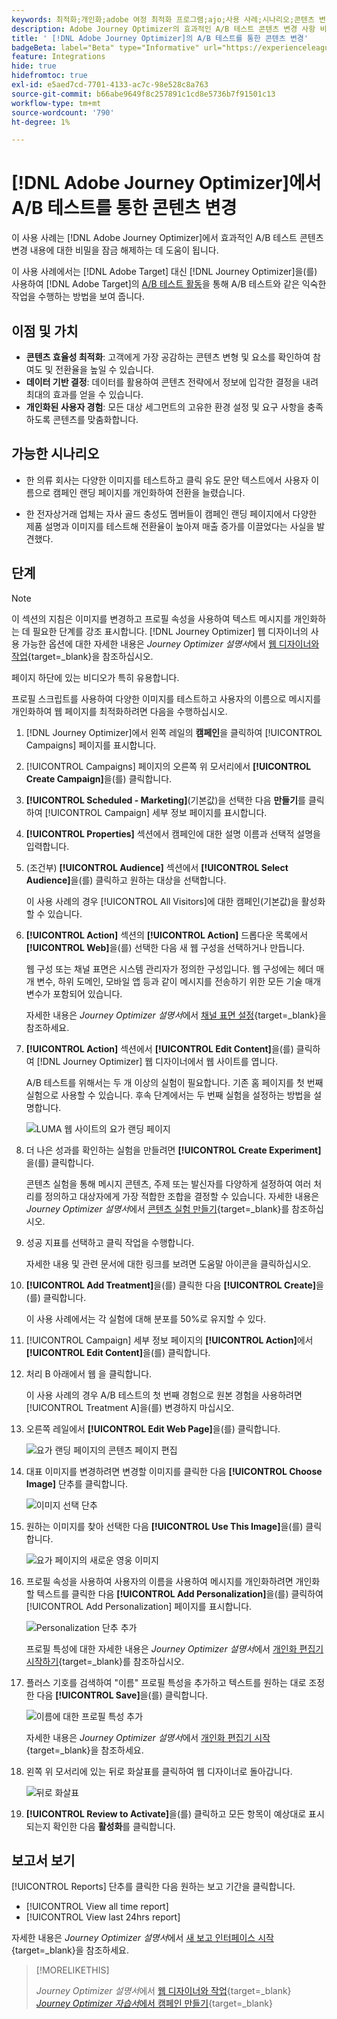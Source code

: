 ```yaml
---
keywords: 최적화;개인화;adobe 여정 최적화 프로그램;ajo;사용 사례;시나리오;콘텐츠 변경/ab 테스트;프로필 속성;이미지 변경;이미지 교체
description: Adobe Journey Optimizer의 효과적인 A/B 테스트 콘텐츠 변경 사항 비밀 잠금 해제
title: ' [!DNL Adobe Journey Optimizer]의 A/B 테스트를 통한 콘텐츠 변경'
badgeBeta: label="Beta" type="Informative" url="https://experienceleague.adobe.com/docs/target/using/introduction/intro.html#beta newtab=true" tooltip=" [!DNL Adobe Target]의 Beta 기능"
feature: Integrations
hide: true
hidefromtoc: true
exl-id: e5aed7cd-7701-4133-ac7c-98e528c8a763
source-git-commit: b66abe9649f8c257891c1cd8e5736b7f91501c13
workflow-type: tm+mt
source-wordcount: '790'
ht-degree: 1%

---
```


# [!DNL Adobe Journey Optimizer]에서 A/B 테스트를 통한 콘텐츠 변경

이 사용 사례는 [!DNL Adobe Journey Optimizer]에서 효과적인 A/B 테스트 콘텐츠 변경 내용에 대한 비밀을 잠금 해제하는 데 도움이 됩니다.

이 사용 사례에서는 [!DNL Adobe Target] 대신 [!DNL Journey Optimizer]을(를) 사용하여 [!DNL Adobe Target]의 [A/B 테스트 활동](/help/main/c-activities/t-test-ab/test-ab.md)을 통해 A/B 테스트와 같은 익숙한 작업을 수행하는 방법을 보여 줍니다.

## 이점 및 가치

* **콘텐츠 효율성 최적화**: 고객에게 가장 공감하는 콘텐츠 변형 및 요소를 확인하여 참여도 및 전환율을 높일 수 있습니다.
* **데이터 기반 결정**: 데이터를 활용하여 콘텐츠 전략에서 정보에 입각한 결정을 내려 최대의 효과를 얻을 수 있습니다.
* **개인화된 사용자 경험**: 모든 대상 세그먼트의 고유한 환경 설정 및 요구 사항을 충족하도록 콘텐츠를 맞춤화합니다.

## 가능한 시나리오

* 한 의류 회사는 다양한 이미지를 테스트하고 클릭 유도 문안 텍스트에서 사용자 이름으로 캠페인 랜딩 페이지를 개인화하여 전환을 늘렸습니다.

* 한 전자상거래 업체는 자사 골드 충성도 멤버들이 캠페인 랜딩 페이지에서 다양한 제품 설명과 이미지를 테스트해 전환율이 높아져 매출 증가를 이끌었다는 사실을 발견했다.

## 단계

>[!NOTE]
>
>이 섹션의 지침은 이미지를 변경하고 프로필 속성을 사용하여 텍스트 메시지를 개인화하는 데 필요한 단계를 강조 표시합니다. [!DNL Journey Optimizer] 웹 디자이너의 사용 가능한 옵션에 대한 자세한 내용은 *Journey Optimizer 설명서*&#x200B;에서 [웹 디자이너와 작업](https://experienceleague.adobe.com/en/docs/journey-optimizer/using/channels/web/author-web-pages/web-visual-editor){target=_blank}을 참조하십시오.
>
>페이지 하단에 있는 비디오가 특히 유용합니다.

프로필 스크립트를 사용하여 다양한 이미지를 테스트하고 사용자의 이름으로 메시지를 개인화하여 웹 페이지를 최적화하려면 다음을 수행하십시오.

1. [!DNL Journey Optimizer]에서 왼쪽 레일의 **캠페인**&#x200B;을 클릭하여 [!UICONTROL Campaigns] 페이지를 표시합니다.

1. [!UICONTROL Campaigns] 페이지의 오른쪽 위 모서리에서 **[!UICONTROL Create Campaign]**&#x200B;을(를) 클릭합니다.

1. **[!UICONTROL Scheduled - Marketing]**(기본값)을 선택한 다음 **만들기**&#x200B;를 클릭하여 [!UICONTROL Campaign] 세부 정보 페이지를 표시합니다.

1. **[!UICONTROL Properties]** 섹션에서 캠페인에 대한 설명 이름과 선택적 설명을 입력합니다.

1. (조건부) **[!UICONTROL Audience]** 섹션에서 **[!UICONTROL Select Audience]**&#x200B;을(를) 클릭하고 원하는 대상을 선택합니다.

   이 사용 사례의 경우 [!UICONTROL All Visitors]에 대한 캠페인(기본값)을 활성화할 수 있습니다.

1. **[!UICONTROL Action]** 섹션의 **[!UICONTROL Action]** 드롭다운 목록에서 **[!UICONTROL Web]**&#x200B;을(를) 선택한 다음 새 웹 구성을 선택하거나 만듭니다.

   웹 구성 또는 채널 표면은 시스템 관리자가 정의한 구성입니다. 웹 구성에는 헤더 매개 변수, 하위 도메인, 모바일 앱 등과 같이 메시지를 전송하기 위한 모든 기술 매개 변수가 포함되어 있습니다.

   자세한 내용은 *Journey Optimizer 설명서*&#x200B;에서 [채널 표면 설정](https://experienceleague.adobe.com/en/docs/journey-optimizer/using/configuration/channel-surfaces#set-up-channel-surfaces){target=_blank}을 참조하세요.

1. **[!UICONTROL Action]** 섹션에서 **[!UICONTROL Edit Content]**&#x200B;을(를) 클릭하여 [!DNL Journey Optimizer] 웹 디자이너에서 웹 사이트를 엽니다.

   A/B 테스트를 위해서는 두 개 이상의 실험이 필요합니다. 기존 홈 페이지를 첫 번째 실험으로 사용할 수 있습니다. 후속 단계에서는 두 번째 실험을 설정하는 방법을 설명합니다.

   ![LUMA 웹 사이트의 요가 랜딩 페이지](/help/main/c-integrating-target-with-mac/ajo/assets/luma-yoga-landing.png)

1. 더 나은 성과를 확인하는 실험을 만들려면 **[!UICONTROL Create Experiment]**&#x200B;을(를) 클릭합니다.

   콘텐츠 실험을 통해 메시지 콘텐츠, 주제 또는 발신자를 다양하게 설정하여 여러 처리를 정의하고 대상자에게 가장 적합한 조합을 결정할 수 있습니다. 자세한 내용은 *Journey Optimizer 설명서*&#x200B;에서 [콘텐츠 실험 만들기](https://experienceleague.adobe.com/en/docs/journey-optimizer/using/content-management/content-experiment/content-experiment){target=_blank}를 참조하십시오.

1. 성공 지표를 선택하고 클릭 작업을 수행합니다.

   자세한 내용 및 관련 문서에 대한 링크를 보려면 도움말 아이콘을 클릭하십시오.

1. **[!UICONTROL Add Treatment]**&#x200B;을(를) 클릭한 다음 **[!UICONTROL Create]**&#x200B;을(를) 클릭합니다.

   이 사용 사례에서는 각 실험에 대해 분포를 50%로 유지할 수 있다.

1. [!UICONTROL Campaign] 세부 정보 페이지의 **[!UICONTROL Action]**&#x200B;에서 **[!UICONTROL Edit Content]**&#x200B;을(를) 클릭합니다.

1. 처리 B 아래에서 웹 을 클릭합니다.

   이 사용 사례의 경우 A/B 테스트의 첫 번째 경험으로 원본 경험을 사용하려면 [!UICONTROL Treatment A]을(를) 변경하지 마십시오.

1. 오른쪽 레일에서 **[!UICONTROL Edit Web Page]**&#x200B;을(를) 클릭합니다.

   ![요가 랜딩 페이지의 콘텐츠 페이지 편집](/help/main/c-integrating-target-with-mac/ajo/assets/edit-yoga-page.png)

1. 대표 이미지를 변경하려면 변경할 이미지를 클릭한 다음 **[!UICONTROL Choose Image]** 단추를 클릭합니다.

   ![이미지 선택 단추](/help/main/c-integrating-target-with-mac/ajo/assets/choose-image.png)

1. 원하는 이미지를 찾아 선택한 다음 **[!UICONTROL Use This Image]**&#x200B;을(를) 클릭합니다.

   ![요가 페이지의 새로운 영웅 이미지](/help/main/c-integrating-target-with-mac/ajo/assets/new-hero-image.png)

1. 프로필 속성을 사용하여 사용자의 이름을 사용하여 메시지를 개인화하려면 개인화할 텍스트를 클릭한 다음 **[!UICONTROL Add Personalization]**&#x200B;을(를) 클릭하여 [!UICONTROL Add Personalization] 페이지를 표시합니다.

   ![Personalization 단추 추가](/help/main/c-integrating-target-with-mac/ajo/assets/add-personalization-button.png)

   프로필 특성에 대한 자세한 내용은 *Journey Optimizer 설명서*&#x200B;에서 [개인화 편집기 시작하기](https://experienceleague.adobe.com/en/docs/journey-optimizer/using/content-management/personalization/expression-editor/personalization-build-expressions){target=_blank}를 참조하십시오.

1. 플러스 기호를 검색하여 &quot;이름&quot; 프로필 특성을 추가하고 텍스트를 원하는 대로 조정한 다음 **[!UICONTROL Save]**&#x200B;을(를) 클릭합니다.

   ![이름에 대한 프로필 특성 추가](/help/main/c-integrating-target-with-mac/ajo/assets/add-profile-attribute-for-name.png)

   자세한 내용은 *Journey Optimizer 설명서*&#x200B;에서 [개인화 편집기 시작](https://experienceleague.adobe.com/en/docs/journey-optimizer/using/content-management/personalization/expression-editor/personalization-build-expressions){target=_blank}을 참조하세요.

1. 왼쪽 위 모서리에 있는 뒤로 화살표를 클릭하여 웹 디자이너로 돌아갑니다.

   ![뒤로 화살표](/help/main/c-integrating-target-with-mac/ajo/assets/back-arrow.png)

1. **[!UICONTROL Review to Activate]**&#x200B;을(를) 클릭하고 모든 항목이 예상대로 표시되는지 확인한 다음 **활성화**&#x200B;를 클릭합니다.

## 보고서 보기

[!UICONTROL Reports] 단추를 클릭한 다음 원하는 보고 기간을 클릭합니다.

* [!UICONTROL View all time report]
* [!UICONTROL View last 24hrs report]

자세한 내용은 *Journey Optimizer 설명서*&#x200B;에서 [새 보고 인터페이스 시작](https://experienceleague.adobe.com/en/docs/journey-optimizer/using/channel-report/report-gs-cja){target=_blank}을 참조하세요.

>[!MORELIKETHIS]
>
>*Journey Optimizer 설명서*&#x200B;에서 [웹 디자이너와 작업](https://experienceleague.adobe.com/en/docs/journey-optimizer/using/channels/web/author-web-pages/web-visual-editor){target=_blank}
>[*Journey Optimizer 자습서*&#x200B;에서 캠페인 만들기](https://experienceleague.adobe.com/en/docs/journey-optimizer-learn/tutorials/create-campaigns/create-a-campaign){target=_blank}

